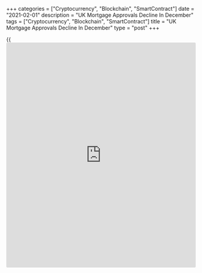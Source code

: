 +++
categories = ["Cryptocurrency", "Blockchain", "SmartContract"]
date = "2021-02-01"
description = "UK Mortgage Approvals Decline In December"
tags = ["Cryptocurrency", "Blockchain", "SmartContract"]
title = "UK Mortgage Approvals Decline In December"
type = "post"
+++

{{<iframe id="large-banner" src="https://www.bounty.group/#slide=25.0" width="100%" height="600" scrolling="no" style="border: 0px solid rgb(216, 221, 230); border-radius: 3px;">}}

UK Mortgage approvals declined moderately in December, the Bank of
England said Monday.

The number of mortgages approved in December fell to 103,400 from
105,300 in November. But this was well above the February's level of
73,400.

Recent strength in approvals has more than offset the significant
weakness earlier in the year.

House purchase approvals after having troughed at a record low of 9,400
in May, totaled 818,500 in 2020, the largest number in one year since
2007, data showed.

Approvals are likely to slump when the stamp duty holiday ends, but
there are some tentative signs the drop might not be quite as severe as
previously expected, Andrew Wishart, an economist at Capital Economics,
said.

Net mortgage borrowing remained strong at GBP 5.6 billion in December,
but slightly below GBP 5.7 billion in November.

Consumer credit remained weak in December with net repayments of GBP 1.0
billion. This followed a net repayment of GBP 1.5 billion in November.

Consumer credit was weak in 2020, with individuals making net repayments
of GBP 16.6 billion, BoE said.

The M4 money supply grew 0.7 percent on month in December, taking the
annual growth to 13.4 percent.

For comments and feedback [contact](https://www.playgroundfx.com/contact/): editorial@rtt[news](https://www.letsplayfx.com/blog/forex-news-website/).com

[Economic News][1]

 **What parts of the world are seeing the best (and worst) economic
performances lately? Click[here][2] to check out our [Econ Scorecard][2]
and find out! See up-to-the-moment [ranking](https://www.playgroundfx.com/blog/crypto-exchange-ranking/)s for the best and worst
performers in [GDP][3], [unemployment rate][4], [inflation][2] and much
more.**

   1. www.rtt[news](https://www.letsplayfx.com/blog/forex-news-website/).com/Content/EconomicNews.aspx
   2. www.rtt[news](https://www.letsplayfx.com/blog/forex-news-website/).com/economic-scorecard/world-rank/CPI/highest-performance.aspx
   3. www.rtt[news](https://www.letsplayfx.com/blog/forex-news-website/).com/economic-scorecard/world-rank/GDP/highest-performance.aspx
   4. www.rtt[news](https://www.letsplayfx.com/blog/forex-news-website/).com/economic-scorecard/world-rank/unemployment-rate/lowest-performance.aspx